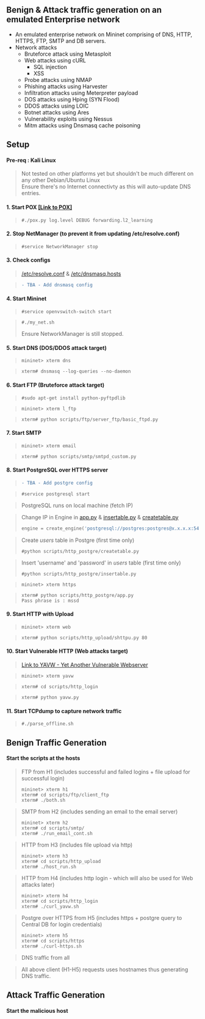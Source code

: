 ## Benign & Attack traffic generation on an emulated Enterprise network
* An emulated enterprise network on Mininet comprising of DNS, HTTP, HTTPS, FTP, SMTP and DB servers.
* Network attacks
  * Bruteforce attack using Metasploit
  * Web attacks using cURL
    * SQL injection
    * XSS
  * Probe attacks using NMAP
  * Phishing attacks using Harvester
  * Infiltration attacks using Meterpreter payload
  * DOS attacks using Hping (SYN Flood)
  * DDOS attacks using LOIC
  * Botnet attacks using Ares
  * Vulnerability exploits using Nessus
  * Mitm attacks using Dnsmasq cache poisoning
  
## Setup

#### Pre-req : Kali Linux
> Not tested on other platforms yet but shouldn't be much different on any other Debian/Ubuntu Linux \
> Ensure there's no Internet connectivty as this will auto-update DNS entries.

#### 1. Start POX [[Link to POX]](https://github.com/noxrepo/pox "POX Repo")
> ```console
> #./pox.py log.level DEBUG forwarding.l2_learning
> ```

#### 2. Stop NetManager (to prevent it from updating /etc/resolve.conf)
> ```console
> #service NetworkManager stop
> ```

#### 3. Check configs
> [/etc/resolve.conf](/resolve.conf) & [/etc/dnsmasq.hosts](/dnsmasq.hosts)

> ```diff
> - TBA - Add dnsmasq config
> ```

#### 4. Start Mininet
> ```console
> #service openvswitch-switch start
> ```

> ```console
> #./my_net.sh
> ```
> Ensure NetworkManager is still stopped.

#### 5. Start DNS (DOS/DDOS attack target)
> ```console
> mininet> xterm dns
> ```

> ```console
> xterm# dnsmasq --log-queries --no-daemon
> ```

#### 6. Start FTP (Bruteforce attack target)
> ```console
> #sudo apt-get install python-pyftpdlib
> ```

> ```console
> mininet> xterm l_ftp
> ```

> ```console
> xterm# python scripts/ftp/server_ftp/basic_ftpd.py
> ```

#### 7. Start SMTP
> ```console
> mininet> xterm email
> ```

> ```console
> xterm# python scripts/smtp/smtpd_custom.py
> ```

#### 8. Start PostgreSQL over HTTPS server
> ```diff
> - TBA - Add postgre config
> ```

> ```console
> #service postgresql start
> ```

> PostgreSQL runs on local machine (fetch IP)

> Change IP in Engine in [app.py](scripts/http_postgre/app.py) & [insertable.py](/scripts/http_postgre/insertable.py) & [createtable.py](scripts/http_postgre/createtable.py)
> ```python
> engine = create_engine('postgresql://postgres:postgres@x.x.x.x:5432/test', echo=True)
> ```

> Create *users* table in Postgre (first time only)
> ```console
> #python scripts/http_postgre/createtable.py
> ```

> Insert 'username' and 'password' in *users* table (first time only)
> ```console
> #python scripts/http_postgre/insertable.py
> ```

> ```console
> mininet> xterm https
> ```

> ```console
> xterm# python scripts/http_postgre/app.py
> Pass phrase is : mssd
> ```

#### 9. Start HTTP with Upload
> ```console
> mininet> xterm web
> ```

> ```console
> xterm# python scripts/http_upload/shttpu.py 80
> ```

#### 10. Start Vulnerable HTTP (Web attacks target)
> [Link to YAVW - Yet Another Vulnerable Webserver](https://github.com/noleti/yavw)

> ```console
> mininet> xterm yavw
> ```

> ```console
> xterm# cd scripts/http_login
> ```

> ```console
> xterm# python yavw.py
> ```

#### 11. Start TCPdump to capture network traffic
> ```console
> #./parse_offline.sh
> ```


## Benign Traffic Generation
#### Start the scripts at the hosts
> FTP from H1 (includes successful and failed logins + file upload for successful login)
> ```console
> mininet> xterm h1
> xterm# cd scripts/ftp/client_ftp
> xterm# ./both.sh
> ```

> SMTP from H2 (includes sending an email to the email server)
> ```console
> mininet> xterm h2
> xterm# cd scripts/smtp/
> xterm# ./run_email_cont.sh
> ```

> HTTP from H3 (includes file upload via http)
> ```console
> mininet> xterm h3
> xterm# cd scripts/http_upload
> xterm# ./host_run.sh
> ```

> HTTP from H4 (includes http login - which will also be used for Web attacks later)
> ```console
> mininet> xterm h4
> xterm# cd scripts/http_login
> xterm# ./curl_yavw.sh
> ```

> Postgre over HTTPS from H5 (includes https + postgre query to Central DB for login credentials)
> ```console
> mininet> xterm h5
> xterm# cd scripts/https
> xterm# ./curl-https.sh
> ```

> DNS traffic from all

> All above client (H1-H5) requests uses hostnames thus generating DNS traffic.

## Attack Traffic Generation
#### Start the malicious host
